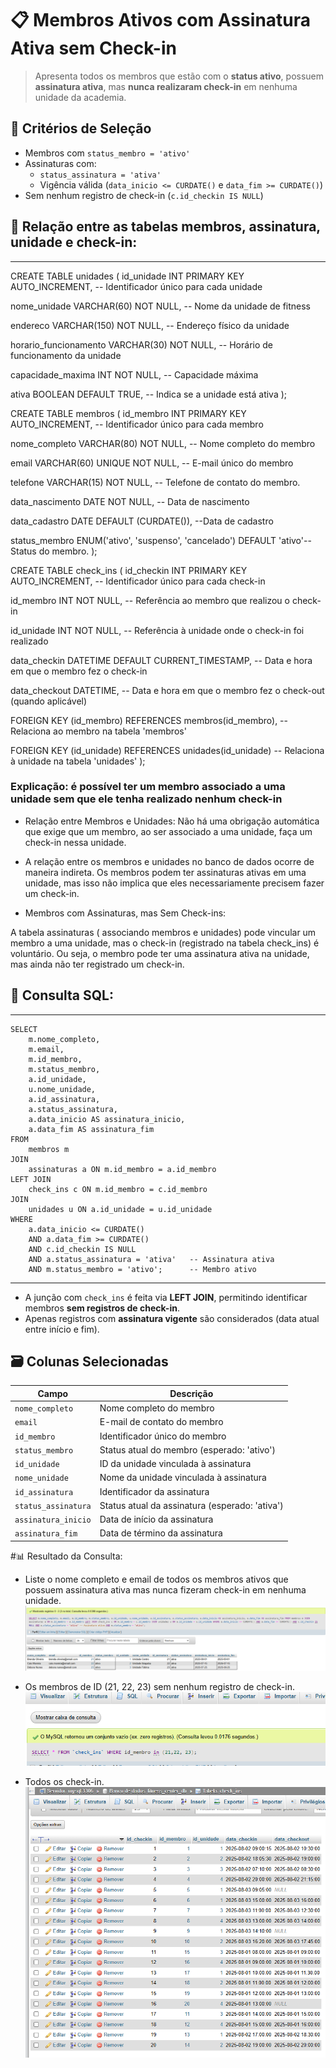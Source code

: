 # 📋 Membros Ativos com Assinatura Ativa sem Check-in

> Apresenta todos os membros que estão com o **status ativo**, possuem **assinatura ativa**, mas **nunca realizaram check-in** em nenhuma unidade da academia.

## 🎯 Critérios de Seleção

- Membros com `status_membro = 'ativo'`
- Assinaturas com:
  - `status_assinatura = 'ativa'`
  - Vigência válida (`data_inicio <= CURDATE()` e `data_fim >= CURDATE()`)
- Sem nenhum registro de check-in (`c.id_checkin IS NULL`)

## 📌 Relação entre as tabelas membros, assinatura, unidade e check-in:
---
  CREATE TABLE unidades (
  id_unidade INT PRIMARY KEY AUTO_INCREMENT, -- Identificador único para cada unidade
  
  nome_unidade VARCHAR(60) NOT NULL, -- Nome da unidade de fitness
  
  endereco VARCHAR(150) NOT NULL, -- Endereço físico da unidade
  
  horario_funcionamento VARCHAR(30) NOT NULL, -- Horário de funcionamento da unidade
  
  capacidade_maxima INT NOT NULL, -- Capacidade máxima
  
  ativa BOOLEAN DEFAULT TRUE, -- Indica se a unidade está ativa
  );
  
  CREATE TABLE membros (
  id_membro INT PRIMARY KEY AUTO_INCREMENT, -- Identificador único para cada membro
  
  nome_completo VARCHAR(80) NOT NULL, -- Nome completo do membro
  
  email VARCHAR(60) UNIQUE NOT NULL, -- E-mail único do membro
  
  telefone VARCHAR(15) NOT NULL, -- Telefone de contato do membro.
  
  data_nascimento DATE NOT NULL, -- Data de nascimento
  
  data_cadastro DATE DEFAULT (CURDATE()), --Data de cadastro  
  
   status_membro ENUM('ativo', 'suspenso', 'cancelado') DEFAULT 'ativo'-- Status do membro.
  );
  
  CREATE TABLE check_ins (
   id_checkin INT PRIMARY KEY AUTO_INCREMENT,  -- Identificador único para cada check-in
   
   id_membro INT NOT NULL,                      -- Referência ao membro que realizou o check-in
   
   id_unidade INT NOT NULL,                     -- Referência à unidade onde o check-in foi realizado
   
   data_checkin DATETIME DEFAULT CURRENT_TIMESTAMP,  -- Data e hora em que o membro fez o check-in
   
   data_checkout DATETIME,                     -- Data e hora em que o membro fez o check-out (quando aplicável)
   
   FOREIGN KEY (id_membro) REFERENCES membros(id_membro),  -- Relaciona ao membro na tabela 'membros'
   
   FOREIGN KEY (id_unidade) REFERENCES unidades(id_unidade)  -- Relaciona à unidade na tabela 'unidades'
      );
 
### Explicação: é possível ter um membro associado a uma unidade sem que ele tenha realizado nenhum check-in

- Relação entre Membros e Unidades:
  Não há uma obrigação automática que exige que um membro, ao ser associado a uma unidade, faça um check-in nessa unidade.

- A relação entre os membros e unidades no banco de dados ocorre de maneira indireta. Os membros podem ter assinaturas ativas em uma unidade, mas isso não implica que eles necessariamente precisem fazer um check-in.

- Membros com Assinaturas, mas Sem Check-ins:

A tabela assinaturas ( associando membros e unidades) pode vincular um membro a uma unidade, mas o check-in (registrado na tabela check_ins) é voluntário. Ou seja, o membro pode ter uma assinatura ativa na unidade, mas ainda não ter registrado um check-in.

## 📌 Consulta SQL:

---

    SELECT
        m.nome_completo,
        m.email,
        m.id_membro,
        m.status_membro,
        a.id_unidade,
        u.nome_unidade,
        a.id_assinatura,
        a.status_assinatura,
        a.data_inicio AS assinatura_inicio,
        a.data_fim AS assinatura_fim
    FROM
        membros m
    JOIN
        assinaturas a ON m.id_membro = a.id_membro
    LEFT JOIN
        check_ins c ON m.id_membro = c.id_membro
    JOIN
        unidades u ON a.id_unidade = u.id_unidade
    WHERE
        a.data_inicio <= CURDATE()
        AND a.data_fim >= CURDATE()
        AND c.id_checkin IS NULL
        AND a.status_assinatura = 'ativa'   -- Assinatura ativa
        AND m.status_membro = 'ativo';      -- Membro ativo

---

- A junção com `check_ins` é feita via **LEFT JOIN**, permitindo identificar membros **sem registros de check-in**.
- Apenas registros com **assinatura vigente** são considerados (data atual entre início e fim).

## 🗃️ Colunas Selecionadas

| Campo               | Descrição                                      |
| ------------------- | ---------------------------------------------- |
| `nome_completo`     | Nome completo do membro                        |
| `email`             | E-mail de contato do membro                    |
| `id_membro`         | Identificador único do membro                  |
| `status_membro`     | Status atual do membro (esperado: 'ativo')     |
| `id_unidade`        | ID da unidade vinculada à assinatura           |
| `nome_unidade`      | Nome da unidade vinculada à assinatura         |
| `id_assinatura`     | Identificador da assinatura                    |
| `status_assinatura` | Status atual da assinatura (esperado: 'ativa') |
| `assinatura_inicio` | Data de início da assinatura                   |
| `assinatura_fim`    | Data de término da assinatura                  |

#📊 Resultado da Consulta:

- Liste o nome completo e email de todos os membros ativos que possuem assinatura
  ativa mas nunca fizeram check-in em nenhuma unidade.
  ![alt text](questao1-Listagem.png)

- Os membros de ID (21, 22, 23) sem nenhum registro de check-in.
  ![alt text](q1-Checkin.png)

- Todos os check-in.
  ![alt text](todos.png)
